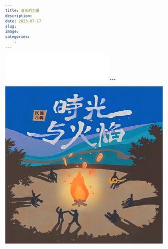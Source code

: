```yaml
---
title: 音乐的力量
description: 
date: 2023-07-17
slug: 
image: 
categories:
    - 
---
```

<iframe frameborder="no" border="0" marginwidth="0" marginheight="0" width=330 height=86 src="//music.163.com/outchain/player?type=2&id=1922374770&auto=1&height=66"></iframe>
---

![](1.jpg)
